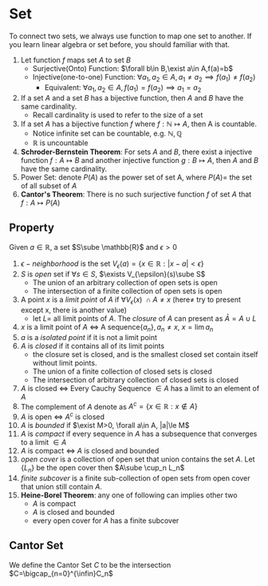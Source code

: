 # Set

To connect two sets, we always use function to map one set to another. If you learn linear algebra or set before, you should familiar with that.

1. Let function $f$ maps set $A$ to set $B$ 
   - Surjective(Onto) Function: $\forall b\in B,\exist a\in A,f(a)=b$
   - Injective(one-to-one) Function: $\forall a_1,a_2\in A,a_1\ne a_2\implies f(a_1)\ne f(a_2)$
     - Equivalent: $\forall a_1,a_2\in A,f(a_1)=f(a_2)\implies a_1=a_2$
2. If a set $A$ and a set $B$ has a bijective function, then $A$ and $B$ have the same cardinality.
   - Recall cardinality is used to refer to the size of a set
3. If a set $A$ has a bijective function $f$ where $f:\mathbb{N}\mapsto A$, then A is countable.
   - Notice infinite set can be countable, e.g. $\mathbb{N},\mathbb{Q}$
   - $\mathbb{R}$ is uncountable
4. **Schroder-Bernstein Theorem**: For sets $A$ and $B$, there exist a injective function $f:A\mapsto B$ and another injective function $g:B\mapsto A$, then $A$ and $B$ have the same cardinality.
5. Power Set: denote $P(A)$ as the power set of set A, where $P(A)=$ the set of all subset of $A$
6. **Cantor's Theorem**: There is no such surjective function $f$ of set $A$ that $f:A\mapsto P(A)$

## Property

Given $a\in \mathbb{R}$, a set $S\sube \mathbb{R}$ and $\epsilon>0$

1. $\epsilon-neighborhood$ is the set $V_{\epsilon}(a)=\{x\in\mathbb{R}:|x-a|<\epsilon\}$
2. $S$ is $open$ set if $\forall s\in S$, $\exists V_{\epsilon}(s)\sube S$
   - The union of an arbitrary collection of open sets is open
   - The intersection of a finite collection of open sets is open
3. A point $x$ is a $limit \ point$ of $A$ if $\forall V_{\epsilon}(x)\ \cap A \ne x$ (here$\ne$ try to present except x, there is another value)
   - let $L=$ all limit points of $A$. The $closure$ of $A$ can present as $\bar A= A \cup L$
4. $x$ is a limit point of $A$ $\iff$ A sequence$\{a_n\}, a_n\ne x$, $x=\lim a_n$ 
5. $a$ is a $isolated \ point$ if it is not a limit point
6. $A$ is $closed$ if it contains all of its limit points
   - the closure set is closed, and is the smallest closed set contain itself without limit points.
   - The union of a finite collection of closed sets is closed
   - The intersection of arbitrary collection of closed sets is closed
7. $A$ is closed $\iff$ Every Cauchy Sequence $\in A$ has a limit to an element of $A$
8. The complement of $A$ denote as $A^c = \{x\in\mathbb{R}:x\notin A\}$
9.  $A$ is open $\iff$ $A^c$ is closed
10. $A$ is $bounded$ if $\exist M>0, \forall a\in A, |a|\le M$
11.  $A$ is $compact$ if every sequence in $A$ has a subsequence that converges to a limit $\in A$
12. $A$ is compact $\iff$ $A$ is closed and bounded
13. $open \ cover$ is a collection of open set that union contains the set $A$. Let  $\{L_n\}$ be the open cover then $A\sube \cup_n L_n$ 
14. $finite \ subcover$ is a finite sub-collection of open sets from open cover that union still contain $A$. 
15. **Heine-Borel Theorem**: any one of following can implies other two
    - $A$ is compact
    - $A$ is closed and bounded
    - every open cover for $A$ has a finite subcover

## Cantor Set

We define the Cantor Set $C$ to be the intersection $C=\bigcap_{n=0}^{\infin}C_n$
